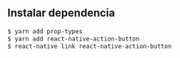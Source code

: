## Instalar dependencia

```bash
$ yarn add prop-types
$ yarn add react-native-action-button
$ react-native link react-native-action-button
```